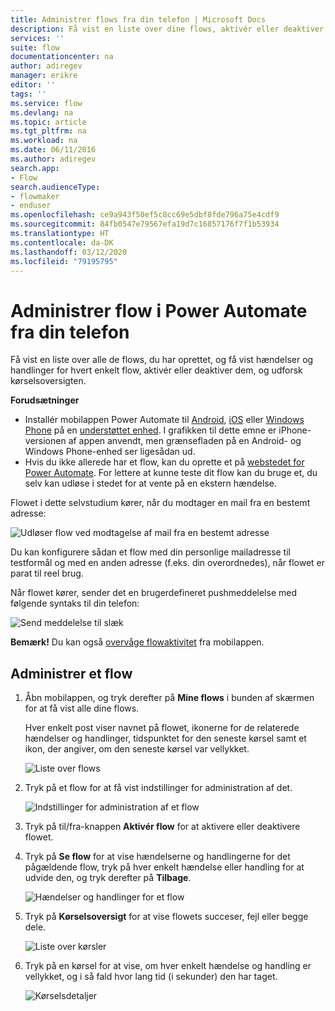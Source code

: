 ```yaml
---
title: Administrer flows fra din telefon | Microsoft Docs
description: Få vist en liste over dine flows, aktivér eller deaktiver dem, og få vist hændelse(r), handling(er) og kørselsoversigt for hvert enkelt flow
services: ''
suite: flow
documentationcenter: na
author: adiregev
manager: erikre
editor: ''
tags: ''
ms.service: flow
ms.devlang: na
ms.topic: article
ms.tgt_pltfrm: na
ms.workload: na
ms.date: 06/11/2016
ms.author: adiregev
search.app:
- Flow
search.audienceType:
- flowmaker
- enduser
ms.openlocfilehash: ce9a943f50ef5c8cc69e5dbf8fde796a75e4cdf9
ms.sourcegitcommit: 84fb0547e79567efa19d7c16857176f7f1b53934
ms.translationtype: HT
ms.contentlocale: da-DK
ms.lasthandoff: 03/12/2020
ms.locfileid: "79195795"
---
```

# <a name="manage-flows-in-power-automate-from-your-phone"></a>Administrer flow i Power Automate fra din telefon

Få vist en liste over alle de flows, du har oprettet, og få vist hændelser og handlinger for hvert enkelt flow, aktivér eller deaktiver dem, og udforsk kørselsoversigten.

**Forudsætninger**

* Installér mobilappen Power Automate til [Android](https://aka.ms/flowmobiledocsandroid), [iOS](https://aka.ms/flowmobiledocsios) eller [Windows Phone](https://aka.ms/flowmobilewindows) på en [understøttet enhed](getting-started.md#use-the-mobile-app). I grafikken til dette emne er iPhone-versionen af appen anvendt, men grænsefladen på en Android- og Windows Phone-enhed ser ligesådan ud.
* Hvis du ikke allerede har et flow, kan du oprette et på [webstedet for Power Automate](https://flow.microsoft.com/). For lettere at kunne teste dit flow kan du bruge et, du selv kan udløse i stedet for at vente på en ekstern hændelse.

Flowet i dette selvstudium kører, når du modtager en mail fra en bestemt adresse:

![Udløser flow ved modtagelse af mail fra en bestemt adresse](./media/mobile-manage-flows/create-trigger.png)

Du kan konfigurere sådan et flow med din personlige mailadresse til testformål og med en anden adresse (f.eks. din overordnedes), når flowet er parat til reel brug.

Når flowet kører, sender det en brugerdefineret pushmeddelelse med følgende syntaks til din telefon:

![Send meddelelse til slæk](./media/mobile-manage-flows/create-event.png)

**Bemærk!** Du kan også [overvåge flowaktivitet](mobile-monitor-activity.md) fra mobilappen.

## <a name="manage-a-flow"></a>Administrer et flow
1. Åbn mobilappen, og tryk derefter på **Mine flows** i bunden af skærmen for at få vist alle dine flows.
   
    Hver enkelt post viser navnet på flowet, ikonerne for de relaterede hændelser og handlinger, tidspunktet for den seneste kørsel samt et ikon, der angiver, om den seneste kørsel var vellykket.
   
    ![Liste over flows](./media/mobile-manage-flows/flow-list.png)
2. Tryk på et flow for at få vist indstillinger for administration af det.
   
    ![Indstillinger for administration af et flow](./media/mobile-manage-flows/flow-details.png)
3. Tryk på til/fra-knappen **Aktivér flow** for at aktivere eller deaktivere flowet.
4. Tryk på **Se flow** for at vise hændelserne og handlingerne for det pågældende flow, tryk på hver enkelt hændelse eller handling for at udvide den, og tryk derefter på **Tilbage**.
   
    ![Hændelser og handlinger for et flow](./media/mobile-manage-flows/flow-event-action.png)
5. Tryk på **Kørselsoversigt** for at vise flowets succeser, fejl eller begge dele.
   
    ![Liste over kørsler](./media/mobile-manage-flows/history-mixed.png)
6. Tryk på en kørsel for at vise, om hver enkelt hændelse og handling er vellykket, og i så fald hvor lang tid (i sekunder) den har taget.
   
    ![Kørselsdetaljer](./media/mobile-manage-flows/flow-run.png)

